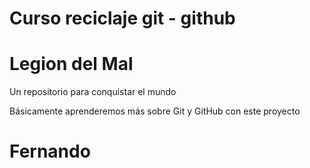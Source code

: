 # Curso reciclaje git - github 
# Legion del Mal
Un repositorio para conquistar el mundo

Básicamente aprenderemos más sobre Git y GitHub con este proyecto


# Fernando



